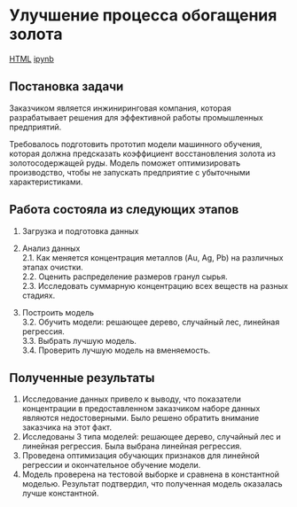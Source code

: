 # Улучшение процесса обогащения золота

[HTML]() [ipynb]()

## Постановка задачи

Заказчиком является инжиниринговая компания, которая разрабатывает решения для эффективной работы промышленных предприятий.

Требовалось подготовить прототип модели машинного обучения, которая должна предсказать коэффициент восстановления золота из золотосодержащей руды. Модель поможет оптимизировать производство, чтобы не запускать предприятие с убыточными характеристиками.

## Работа состояла из следующих этапов

1. Загрузка и подготовка данных<br/>


2. Анализ данных<br/>
2.1. Как меняется концентрация металлов (Au, Ag, Pb) на различных этапах очистки. <br/>
2.2. Оценить распределение размеров гранул сырья.<br/>
2.3. Исследовать суммарную концентрацию всех веществ на разных стадиях.


3. Построить модель<br/>3.2. Обучить модели: решающее дерево, случайный лес, линейная регрессия.<br/>
3.3. Выбрать лучшую модель.<br/>
3.4. Проверить лучшую модель на вменяемость.

## Полученные результаты
1. Исследование данных привело к выводу, что показатели концентрации в предоставленном заказчиком наборе данных являются недостоверными. Было решено обратить внимание заказчика на этот факт.
2. Исследованы  3 типа моделей: решающее дерево, случайный лес и линейная регрессия. Была выбрана линейная регрессия.
3. Проведена оптимизация обучающих признаков для линейной регрессии и окончательное обучение модели.
4. Модель проверена на тестовой выборке и сравнена в константной моделью. Результат подтвердил, что полученная модель оказалась лучше константной.